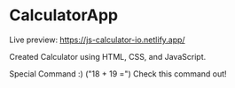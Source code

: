 # CalculatorApp

Live preview: https://js-calculator-io.netlify.app/

Created Calculator using HTML, CSS, and JavaScript.

Special Command :) ("18 + 19 =") Check this command out!
